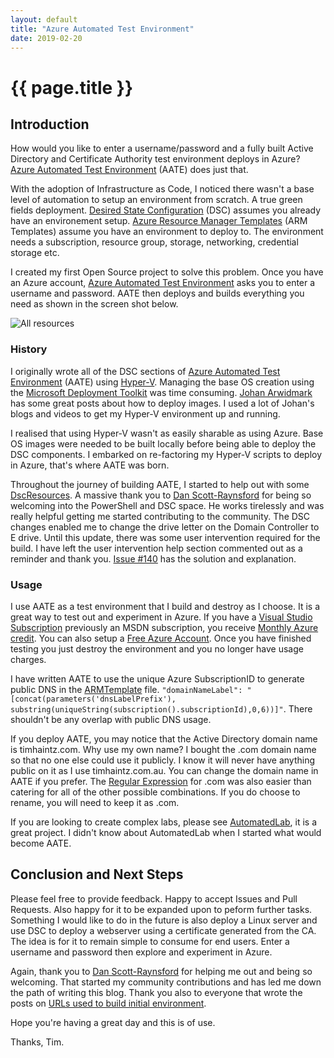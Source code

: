 ```yaml
---
layout: default
title: "Azure Automated Test Environment"
date: 2019-02-20
---
```

# {{ page.title }}

## Introduction

How would you like to enter a username/password and a fully built Active Directory and Certificate Authority test environment deploys in Azure? [Azure Automated Test Environment](https://github.com/timhaintz/aate) (AATE) does just that.

With the adoption of Infrastructure as Code, I noticed there wasn't a base level of automation to setup an environment from scratch. A true green fields deployment. [Desired State Configuration](https://docs.microsoft.com/en-us/powershell/dsc/overview/overview) (DSC) assumes you already have an environement setup. [Azure Resource Manager Templates](https://docs.microsoft.com/en-us/azure/azure-resource-manager/resource-group-authoring-templates) (ARM Templates) assume you have an environment to deploy to. The environment needs a subscription, resource group, storage, networking, credential storage etc.

I created my first Open Source project to solve this problem. Once you have an Azure account, [Azure Automated Test Environment](https://github.com/timhaintz/aate) asks you to enter a username and password. AATE then deploys and builds everything you need as shown in the screen shot below.

![All resources](/assets/allResources.png)

### History

I originally wrote all of the DSC sections of [Azure Automated Test Environment](https://github.com/timhaintz/aate) (AATE) using [Hyper-V](https://docs.microsoft.com/en-us/virtualization/hyper-v-on-windows/about/). Managing the base OS creation using the [Microsoft Deployment Toolkit](https://www.microsoft.com/en-au/download/details.aspx?id=54259) was time consuming. [Johan Arwidmark](https://deploymentresearch.com/) has some great posts about how to deploy images. I used a lot of Johan's blogs and videos to get my Hyper-V environment up and running.

I realised that using Hyper-V wasn't as easily sharable as using Azure. Base OS images were needed to be built locally before being able to deploy the DSC components. I embarked on re-factoring my Hyper-V scripts to deploy in Azure, that's where AATE was born.

Throughout the journey of building AATE, I started to help out with some [DscResources](https://github.com/PowerShell/DscResources). A massive thank you to [Dan Scott-Raynsford](https://twitter.com/dscottraynsford) for being so welcoming into the PowerShell and DSC space. He works tirelessly and was really helpful getting me started contributing to the community. The DSC changes enabled me to change the drive letter on the Domain Controller to E drive. Until this update, there was some user intervention required for the build. I have left the user intervention help section commented out as a reminder and thank you. [Issue #140](https://github.com/PowerShell/StorageDsc/issues/140) has the solution and explanation.

### Usage

I use AATE as a test environment that I build and destroy as I choose. It is a great way to test out and experiment in Azure. If you have a [Visual Studio Subscription](https://visualstudio.microsoft.com/subscriptions/) previously an MSDN subscription, you receive [Monthly Azure credit](https://azure.microsoft.com/en-au/pricing/member-offers/credit-for-visual-studio-subscribers/). You can also setup a [Free Azure Account](https://azure.microsoft.com/en-au/free/). Once you have finished testing you just destroy the environment and you no longer have usage charges.

I have written AATE to use the unique Azure SubscriptionID to generate public DNS in the [ARMTemplate](https://github.com/timhaintz/aate/blob/master/AzureRM/ARMTemplate.json) file.
`"domainNameLabel": "[concat(parameters('dnsLabelPrefix'), substring(uniqueString(subscription().subscriptionId),0,6))]"`.
There shouldn't be any overlap with public DNS usage.

If you deploy AATE, you may notice that the Active Directory domain name is timhaintz.com. Why use my own name? I bought the .com domain name so that no one else could use it publicly. I know it will never have anything public on it as I use timhaintz.com.au. You can change the domain name in AATE if you prefer. The [Regular Expression](https://docs.microsoft.com/en-us/powershell/module/microsoft.powershell.core/about/about_regular_expressions?view=powershell-6) for .com was also easier than catering for all of the other possible combinations. If you do choose to rename, you will need to keep it as .com.

If you are looking to create complex labs, please see [AutomatedLab](https://github.com/AutomatedLab/AutomatedLab), it is a great project. I didn't know about AutomatedLab when I started what would become AATE.

## Conclusion and Next Steps

Please feel free to provide feedback. Happy to accept Issues and Pull Requests. Also happy for it to be expanded upon to peform further tasks. Something I would like to do in the future is also deploy a Linux server and use DSC to deploy a webserver using a certificate generated from the CA. The idea is for it to remain simple to consume for end users. Enter a username and password then explore and experiment in Azure.

Again, thank you to [Dan Scott-Raynsford](https://twitter.com/dscottraynsford) for helping me out and being so welcoming. That started my community contributions and has led me down the path of writing this blog. Thank you also to everyone that wrote the posts on [URLs used to build initial environment](https://github.com/timhaintz/aate#urls-used-to-build-initial-environment).

Hope you're having a great day and this is of use.

Thanks, Tim.
